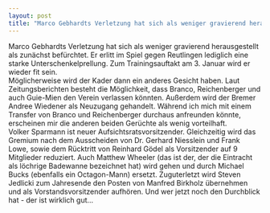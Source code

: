 ```yaml
---
layout: post
title: "Marco Gebhardts Verletzung hat sich als weniger gravierend herausgestellt als zunächst befürchtet."
---
```


Marco Gebhardts Verletzung hat sich als weniger gravierend herausgestellt als zunächst befürchtet. Er erlitt im Spiel gegen Reutlingen lediglich eine starke Unterschenkelprellung. Zum Trainingsauftakt am 3. Januar wird er wieder fit sein.  
Möglicherweise wird der Kader dann ein anderes Gesicht haben. Laut Zeitungsberichten besteht die Möglichkeit, dass Branco, Reichenberger und auch Guie-Mien den Verein verlassen könnten. Außerdem wird der Bremer Andree Wiedener als Neuzugang gehandelt. Während ich mich mit einem Transfer von Branco und Reichenberger durchaus anfreunden könnte, erscheinen mir die anderen beiden Gerüchte als wenig vorteilhaft.  
Volker Sparmann ist neuer Aufsichtsratsvorsitzender. Gleichzeitig wird das Gremium nach dem Ausscheiden von Dr. Gerhard Niesslein und Frank Lowe, sowie dem Rücktritt von Reinhard Gödel als Vorsitzender auf 9 Mitglieder reduziert. Auch Matthew Wheeler (das ist der, der die Eintracht als löchrige Badewanne bezeichnet hat) wird gehen und durch Michael Bucks (ebenfalls ein Octagon-Mann) ersetzt. Zuguterletzt wird Steven Jedlicki zum Jahresende den Posten von Manfred Birkholz übernehmen und als Vorstandsvorsitzender aufhören. Und wer jetzt noch den Durchblick hat - der ist wirklich gut...

